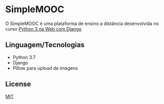 # SimpleMOOC

O SimpleMOOC é uma plataforma de ensino a distância desenvolvida no curso [Python 3 na Web com Django](https://www.udemy.com/course/python-3-na-web-com-django-basico-intermediario/)

## Linguagem/Tecnologias
- Python 3.7
- Django
- Pillow para upload de imagens

## License
[MIT](https://choosealicense.com/licenses/mit/)